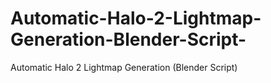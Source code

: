 # Automatic-Halo-2-Lightmap-Generation-Blender-Script-
Automatic Halo 2 Lightmap Generation (Blender Script)
